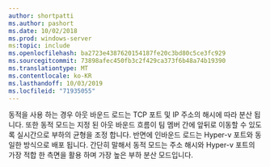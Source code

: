 ```yaml
---
author: shortpatti
ms.author: pashort
ms.date: 10/02/2018
ms.prod: windows-server
ms:topic: include
ms.openlocfilehash: ba2723e4387620154187fe20c3bd80c5ce3fc929
ms.sourcegitcommit: 73898afec450fb3c2f429ca373f6b48a74b19390
ms.translationtype: MT
ms.contentlocale: ko-KR
ms.lasthandoff: 10/03/2019
ms.locfileid: "71935055"
---
```

동적을 사용 하는 경우 아웃 바운드 로드는 TCP 포트 및 IP 주소의 해시에 따라 분산 됩니다. 또한 동적 모드는 지정 된 아웃 바운드 흐름이 팀 멤버 간에 앞뒤로 이동할 수 있도록 실시간으로 부하의 균형을 조정 합니다. 반면에 인바운드 로드는 Hyper-v 포트와 동일한 방식으로 배포 됩니다. 간단히 말해서 동적 모드는 주소 해시와 Hyper-v 포트의 가장 적합 한 측면을 활용 하며 가장 높은 부하 분산 모드입니다. 

